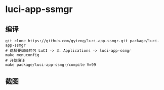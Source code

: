 # luci-app-ssmgr

## 编译

```
git clone https://github.com/gyteng/luci-app-ssmgr.git package/luci-app-ssmgr
# 选择要编译的包 LuCI -> 3. Applications -> luci-app-ssmgr
make menuconfig
# 开始编译
make package/luci-app-ssmgr/compile V=99
```

## 截图


